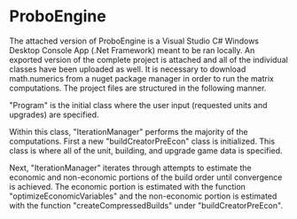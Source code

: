 # ProboEngine

The attached version of ProboEngine is a Visual Studio C# Windows Desktop Console App (.Net Framework) meant to be ran locally. An exported version of the complete project is attached and all of the individual classes have been uploaded as well. It is necessary to download math.numerics from a nuget package manager in order to run the matrix computations. The project files are structured in the following manner.

"Program" is the initial class where the user input (requested units and upgrades) are specified.
 
Within this class, "IterationManager" performs the majority of the computations. First a new "buildCreatorPreEcon" class is initialized. This class is where all of the unit, building, and upgrade game data is specified.
 
Next, "IterationManager" iterates through attempts to estimate the economic and non-economic portions of the build order until convergence is achieved. The economic portion is estimated with the function "optimizeEconomicVariables" and the non-economic portion is estimated with the function "createCompressedBuilds" under "buildCreatorPreEcon".
